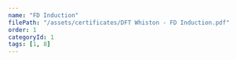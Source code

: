```yaml
---
name: "FD Induction"
filePath: "/assets/certificates/DFT Whiston - FD Induction.pdf"
order: 1
categoryId: 1
tags: [1, 8]
---
```

